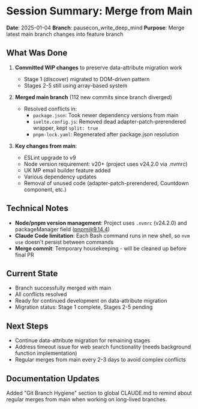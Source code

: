 # Session Summary: Merge from Main
**Date**: 2025-01-04
**Branch**: pausecon_write_deep_mind
**Purpose**: Merge latest main branch changes into feature branch

## What Was Done

1. **Committed WIP changes** to preserve data-attribute migration work
   - Stage 1 (discover) migrated to DOM-driven pattern
   - Stages 2-5 still using array-based system

2. **Merged main branch** (112 new commits since branch diverged)
   - Resolved conflicts in:
     - `package.json`: Took newer dependency versions from main
     - `svelte.config.js`: Removed dead adapter-patch-prerendered wrapper, kept `split: true`
     - `pnpm-lock.yaml`: Regenerated after package.json resolution

3. **Key changes from main**:
   - ESLint upgrade to v9
   - Node version requirement: v20+ (project uses v24.2.0 via .nvmrc)
   - UK MP email builder feature added
   - Various dependency updates
   - Removal of unused code (adapter-patch-prerendered, Countdown component, etc.)

## Technical Notes

- **Node/pnpm version management**: Project uses `.nvmrc` (v24.2.0) and packageManager field (pnpm@9.14.4)
- **Claude Code limitation**: Each Bash command runs in new shell, so `nvm use` doesn't persist between commands
- **Merge commit**: Temporary housekeeping - will be cleaned up before final PR

## Current State

- Branch successfully merged with main
- All conflicts resolved
- Ready for continued development on data-attribute migration
- Migration status: Stage 1 complete, Stages 2-5 pending

## Next Steps

- Continue data-attribute migration for remaining stages
- Address timeout issue for web search functionality (needs background function implementation)
- Regular merges from main every 2-3 days to avoid complex conflicts

## Documentation Updates

Added "Git Branch Hygiene" section to global CLAUDE.md to remind about regular merges from main when working on long-lived branches.